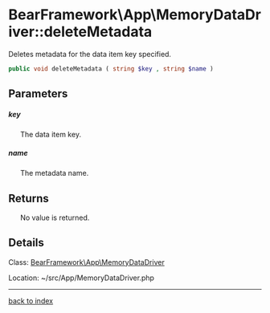 # BearFramework\App\MemoryDataDriver::deleteMetadata

Deletes metadata for the data item key specified.

```php
public void deleteMetadata ( string $key , string $name )
```

## Parameters

##### key

&nbsp;&nbsp;&nbsp;&nbsp;&nbsp;&nbsp;The data item key.

##### name

&nbsp;&nbsp;&nbsp;&nbsp;&nbsp;&nbsp;The metadata name.

## Returns

&nbsp;&nbsp;&nbsp;&nbsp;&nbsp;&nbsp;No value is returned.

## Details

Class: [BearFramework\App\MemoryDataDriver](bearframework.app.memorydatadriver.class.md)

Location: ~/src/App/MemoryDataDriver.php

---

[back to index](index.md)

